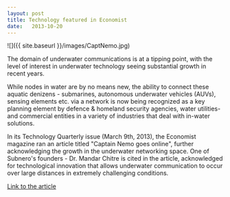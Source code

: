 ```yaml
---
layout: post
title: Technology featured in Economist
date:   2013-10-20
---
```


![]({{ site.baseurl }}/images/CaptNemo.jpg)


The domain of underwater communications is at a tipping point, with the level of interest in underwater technology seeing substantial growth in recent years.
 
While nodes in water are by no means new, the ability to connect these aquatic denizens - submarines, autonomous underwater vehicles (AUVs), sensing elements etc. via a network is now being recognized as a key planning element by defence & homeland security agencies, water utilities- and commercial entities in a variety of industries that deal with in-water solutions.
 
In its Technology Quarterly issue (March 9th, 2013), the Economist magazine ran an article titled "Captain Nemo goes online", further acknowledging the growth in the underwater networking space. One of Subnero's founders - Dr. Mandar Chitre is cited in the article, acknowledged for technological innovation that allows underwater communication to occur over large distances in extremely challenging conditions.

[Link to the article](http://www.economist.com/news/technology-quarterly/21572920-networking-emerging-undersea-data-networks-are-connecting-submarines-aquatic)